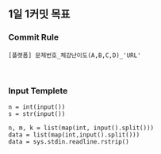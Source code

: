 ## 1일 1커밋 목표

### Commit Rule
```
[플랫폼] 문제번호_체감난이도(A,B,C,D)_'URL'
```
<br/>

### Input Templete
```
n = int(input())
s = str(input())  

n, m, k = list(map(int, input().split()))
data = list(map(int,input().split()))
data = sys.stdin.readline.rstrip()
```
